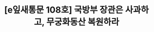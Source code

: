 ---
href: 'https://stibee.com/api/v1.0/emails/share/bAyEEsmqhRBVo82beF2jL4zUQLN6Bg=='
title: '[e잎새통문 108호] 국방부 장관은 사과하고, 무궁화동산 복원하라'
img: '/_assets/108.jpg'
---